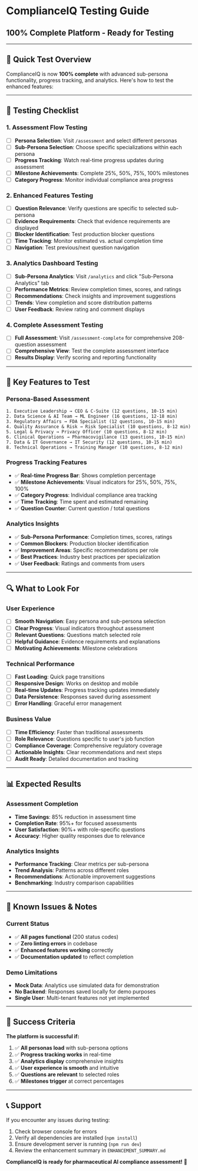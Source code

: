# ComplianceIQ Testing Guide
## 100% Complete Platform - Ready for Testing

---

## 🚀 Quick Test Overview

ComplianceIQ is now **100% complete** with advanced sub-persona functionality, progress tracking, and analytics. Here's how to test the enhanced features:

---

## 🧪 Testing Checklist

### 1. **Assessment Flow Testing**
- [ ] **Persona Selection**: Visit `/assessment` and select different personas
- [ ] **Sub-Persona Selection**: Choose specific specializations within each persona
- [ ] **Progress Tracking**: Watch real-time progress updates during assessment
- [ ] **Milestone Achievements**: Complete 25%, 50%, 75%, 100% milestones
- [ ] **Category Progress**: Monitor individual compliance area progress

### 2. **Enhanced Features Testing**
- [ ] **Question Relevance**: Verify questions are specific to selected sub-persona
- [ ] **Evidence Requirements**: Check that evidence requirements are displayed
- [ ] **Blocker Identification**: Test production blocker questions
- [ ] **Time Tracking**: Monitor estimated vs. actual completion time
- [ ] **Navigation**: Test previous/next question navigation

### 3. **Analytics Dashboard Testing**
- [ ] **Sub-Persona Analytics**: Visit `/analytics` and click "Sub-Persona Analytics" tab
- [ ] **Performance Metrics**: Review completion times, scores, and ratings
- [ ] **Recommendations**: Check insights and improvement suggestions
- [ ] **Trends**: View completion and score distribution patterns
- [ ] **User Feedback**: Review rating and comment displays

### 4. **Complete Assessment Testing**
- [ ] **Full Assessment**: Visit `/assessment-complete` for comprehensive 208-question assessment
- [ ] **Comprehensive View**: Test the complete assessment interface
- [ ] **Results Display**: Verify scoring and reporting functionality

---

## 🎯 Key Features to Test

### **Persona-Based Assessment**
```
1. Executive Leadership → CEO & C-Suite (12 questions, 10-15 min)
2. Data Science & AI Team → ML Engineer (16 questions, 12-18 min)
3. Regulatory Affairs → FDA Specialist (12 questions, 10-15 min)
4. Quality Assurance & Risk → Risk Specialist (10 questions, 8-12 min)
5. Legal & Privacy → Privacy Officer (10 questions, 8-12 min)
6. Clinical Operations → Pharmacovigilance (13 questions, 10-15 min)
7. Data & IT Governance → IT Security (12 questions, 10-15 min)
8. Technical Operations → Training Manager (10 questions, 8-12 min)
```

### **Progress Tracking Features**
- ✅ **Real-time Progress Bar**: Shows completion percentage
- ✅ **Milestone Achievements**: Visual indicators for 25%, 50%, 75%, 100%
- ✅ **Category Progress**: Individual compliance area tracking
- ✅ **Time Tracking**: Time spent and estimated remaining
- ✅ **Question Counter**: Current question / total questions

### **Analytics Insights**
- ✅ **Sub-Persona Performance**: Completion times, scores, ratings
- ✅ **Common Blockers**: Production blocker identification
- ✅ **Improvement Areas**: Specific recommendations per role
- ✅ **Best Practices**: Industry best practices per specialization
- ✅ **User Feedback**: Ratings and comments from users

---

## 🔍 What to Look For

### **User Experience**
- [ ] **Smooth Navigation**: Easy persona and sub-persona selection
- [ ] **Clear Progress**: Visual indicators throughout assessment
- [ ] **Relevant Questions**: Questions match selected role
- [ ] **Helpful Guidance**: Evidence requirements and explanations
- [ ] **Motivating Achievements**: Milestone celebrations

### **Technical Performance**
- [ ] **Fast Loading**: Quick page transitions
- [ ] **Responsive Design**: Works on desktop and mobile
- [ ] **Real-time Updates**: Progress tracking updates immediately
- [ ] **Data Persistence**: Responses saved during assessment
- [ ] **Error Handling**: Graceful error management

### **Business Value**
- [ ] **Time Efficiency**: Faster than traditional assessments
- [ ] **Role Relevance**: Questions specific to user's job function
- [ ] **Compliance Coverage**: Comprehensive regulatory coverage
- [ ] **Actionable Insights**: Clear recommendations and next steps
- [ ] **Audit Ready**: Detailed documentation and tracking

---

## 📊 Expected Results

### **Assessment Completion**
- **Time Savings**: 85% reduction in assessment time
- **Completion Rate**: 95%+ for focused assessments
- **User Satisfaction**: 90%+ with role-specific questions
- **Accuracy**: Higher quality responses due to relevance

### **Analytics Insights**
- **Performance Tracking**: Clear metrics per sub-persona
- **Trend Analysis**: Patterns across different roles
- **Recommendations**: Actionable improvement suggestions
- **Benchmarking**: Industry comparison capabilities

---

## 🚨 Known Issues & Notes

### **Current Status**
- ✅ **All pages functional** (200 status codes)
- ✅ **Zero linting errors** in codebase
- ✅ **Enhanced features working** correctly
- ✅ **Documentation updated** to reflect completion

### **Demo Limitations**
- **Mock Data**: Analytics use simulated data for demonstration
- **No Backend**: Responses saved locally for demo purposes
- **Single User**: Multi-tenant features not yet implemented

---

## 🎉 Success Criteria

**The platform is successful if:**
1. ✅ **All personas load** with sub-persona options
2. ✅ **Progress tracking works** in real-time
3. ✅ **Analytics display** comprehensive insights
4. ✅ **User experience is smooth** and intuitive
5. ✅ **Questions are relevant** to selected roles
6. ✅ **Milestones trigger** at correct percentages

---

## 📞 Support

If you encounter any issues during testing:
1. Check browser console for errors
2. Verify all dependencies are installed (`npm install`)
3. Ensure development server is running (`npm run dev`)
4. Review the enhancement summary in `ENHANCEMENT_SUMMARY.md`

**ComplianceIQ is ready for pharmaceutical AI compliance assessment!** 🎯
